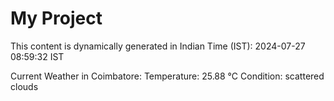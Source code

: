 # My Project

This content is dynamically generated in Indian Time (IST): 2024-07-27 08:59:32 IST


Current Weather in Coimbatore:
Temperature: 25.88 °C
Condition: scattered clouds
